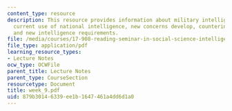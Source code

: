 ```yaml
---
content_type: resource
description: This resource provides information about military intelligence overview,
  current use of national intelligence, new concerns develop, counterinsurgency problem
  and new intelligence requirements.
file: /media/courses/17-908-reading-seminar-in-social-science-intelligence-and-national-security-fall-2005/879b30146339ee1b1647461a4dd6d1a0_week_9.pdf
file_type: application/pdf
learning_resource_types:
- Lecture Notes
ocw_type: OCWFile
parent_title: Lecture Notes
parent_type: CourseSection
resourcetype: Document
title: week_9.pdf
uid: 879b3014-6339-ee1b-1647-461a4dd6d1a0
---
```

